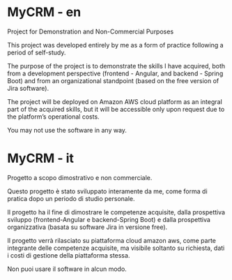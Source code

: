 # MyCRM - en

Project for Demonstration and Non-Commercial Purposes

This project was developed entirely by me as a form of practice following a period of self-study.

The purpose of the project is to demonstrate the skills I have acquired, both from a development perspective (frontend - Angular, and backend - Spring Boot) and from an organizational standpoint (based on the free version of Jira software).

The project will be deployed on Amazon AWS cloud platform as an integral part of the acquired skills, but it will be accessible only upon request due to the platform’s operational costs.

You may not use the software in any way.

# MyCRM - it

Progetto a scopo dimostrativo e non commerciale.

Questo progetto è stato sviluppato interamente da me, come forma di pratica dopo un periodo di studio personale.

Il progetto ha il fine di dimostrare le competenze acquisite, dalla prospettiva sviluppo (frontend-Angular e backend-Spring Boot) e dalla prospettiva organizzativa (basata su software Jira in versione free).

Il progetto verrà rilasciato su piattaforma cloud amazon aws, come parte integrante delle competenze acquisite, ma visibile soltanto su richiesta, dati i costi di gestione della piattaforma stessa.

Non puoi usare il software in alcun modo.